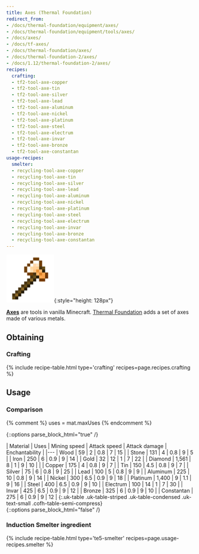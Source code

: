 ```yaml
---
title: Axes (Thermal Foundation)
redirect_from:
- /docs/thermal-foundation/equipment/axes/
- /docs/thermal-foundation/equipment/tools/axes/
- /docs/axes/
- /docs/tf-axes/
- /docs/thermal-foundation/axes/
- /docs/thermal-foundation-2/axes/
- /docs/1.12/thermal-foundation-2/axes/
recipes:
  crafting:
  - tf2-tool-axe-copper
  - tf2-tool-axe-tin
  - tf2-tool-axe-silver
  - tf2-tool-axe-lead
  - tf2-tool-axe-aluminum
  - tf2-tool-axe-nickel
  - tf2-tool-axe-platinum
  - tf2-tool-axe-steel
  - tf2-tool-axe-electrum
  - tf2-tool-axe-invar
  - tf2-tool-axe-bronze
  - tf2-tool-axe-constantan
usage-recipes:
  smelter:
  - recycling-tool-axe-copper
  - recycling-tool-axe-tin
  - recycling-tool-axe-silver
  - recycling-tool-axe-lead
  - recycling-tool-axe-aluminum
  - recycling-tool-axe-nickel
  - recycling-tool-axe-platinum
  - recycling-tool-axe-steel
  - recycling-tool-axe-electrum
  - recycling-tool-axe-invar
  - recycling-tool-axe-bronze
  - recycling-tool-axe-constantan
---
```


![Axes](/assets/images/thermal-foundation-2/axes.gif){:style="height: 128px"}


**[Axes](https://minecraft.gamepedia.com/Axe)** are tools in vanilla Minecraft.
[Thermal Foundation](/docs/1.12/thermal-foundation/) adds a set of axes made of
various metals.


Obtaining
---------

### Crafting
{% include recipe-table.html type='crafting' recipes=page.recipes.crafting %}


Usage
-----

### Comparison
{% comment %}
uses = mat.maxUses
{% endcomment %}

{::options parse_block_html="true" /}
<div class="uk-overflow-container">
| Material | Uses | Mining speed | Attack speed | Attack damage | Enchantability |
|---
| Wood | 59 | 2 | 0.8 | 7 | 15 |
| Stone | 131 | 4 | 0.8 | 9 | 5 |
| Iron | 250 | 6 | 0.9 | 9 | 14 |
| Gold | 32 | 12 | 1 | 7 | 22 |
| Diamond | 1,561 | 8 | 1 | 9 | 10 |
|
| Copper | 175 | 4 | 0.8 | 9 | 7 |
| Tin | 150 | 4.5 | 0.8 | 9 | 7 |
| Silver | 75 | 6 | 0.8 | 9 | 25 |
| Lead | 100 | 5 | 0.8 | 9 | 9 |
| Aluminum | 225 | 10 | 0.8 | 9 | 14 |
| Nickel | 300 | 6.5 | 0.9 | 9 | 18 |
| Platinum | 1,400 | 9 | 1.1 | 9 | 16 |
| Steel | 400 | 6.5 | 0.9 | 9 | 10 |
| Electrum | 100 | 14 | 1 | 7 | 30 |
| Invar | 425 | 6.5 | 0.9 | 9 | 12 |
| Bronze | 325 | 6 | 0.9 | 9 | 10 |
| Constantan | 275 | 6 | 0.9 | 9 | 12 |
{:.uk-table .uk-table-striped .uk-table-condensed .uk-text-small .cofh-table-semi-compress}
</div>
{::options parse_block_html="false" /}

### Induction Smelter ingredient
{% include recipe-table.html type='te5-smelter' recipes=page.usage-recipes.smelter %}
